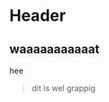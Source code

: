 <!-- TITLE: Home -->
<!-- SUBTITLE: A quick summary of Home -->

# Header
## waaaaaaaaaaat 
hee
> dit is wel grappig
> 